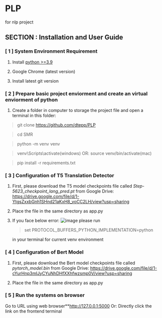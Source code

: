 # PLP
for nlp project
## SECTION : Installation and User Guide

### [ 1 ] System Environment Requirement

1. Install [python >=3.9](https://www.python.org/downloads/)

2. Google Chrome (latest version)

3. Install latest git version

### [ 2 ] Prepare basic project enviorment and create an virtual enviorment of python

1. Create a folder in computer to storage the project file and open a terminal in this folder:

 >git clone https://github.com/dtepp/PLP

 >cd SMR

 >python -m venv venv

 >venv\Scripts\activate(windows) OR: source venv/bin/activate(mac)

 >pip install -r requirements.txt


### [ 3 ] Configuration of T5 Translation Detector

1. First, please download the T5 model checkpoints file called 
   *Step-5623_checkpoint_lang_pred.pt* from Google Drive:
    https://drive.google.com/file/d/1-YtgsZxxbGnh1SHnd21aKxH8_voCC2LH/view?usp=sharing

2. Place the file in the same directory as app.py

3. If you face below error:
![image](https://github.com/dtepp/PLP/assets/38468080/9e1dcf85-960b-4ccb-a668-a4139b4fa3c5)
    please run
    >set PROTOCOL_BUFFERS_PYTHON_IMPLEMENTATION=python 
    
    in your terminal for current venv environment

### [ 4 ] Configuration of Bert Model

1. First, please download the Bert model checkpoints file called 
   *pytorch_model.bin* from Google Drive:
    https://drive.google.com/file/d/1-cYurHnp3mIJyCYuNhDHfXXhfwzsmp0V/view?usp=sharing

2. Place the file in the same directory as app.py

### [ 5 ] Run the systems on browser
Go to URL using web browser**http://127.0.0.1:5000
Or: Directly click the link on the frontend terminal

